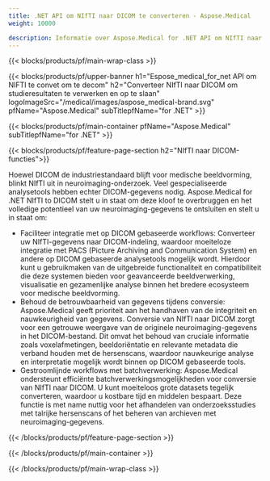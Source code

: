 ```yaml
---
title: .NET API om NIfTI naar DICOM te converteren - Aspose.Medical
weight: 10000

description: Informatie over Aspose.Medical for .NET API om NIfTI naar DICOM te converteren
---
```


{{< blocks/products/pf/main-wrap-class >}}

{{< blocks/products/pf/upper-banner h1="Espose_medical_for_net API om NIFTI te convet om te decom" h2="Converteer NIfTI naar DICOM om studieresultaten te verwerken en op te slaan" logoImageSrc="/medical/images/aspose_medical-brand.svg" pfName="Aspose.Medical" subTitlepfName="for .NET" >}}

{{< blocks/products/pf/main-container pfName="Aspose.Medical" subTitlepfName="for .NET" >}}

{{< blocks/products/pf/feature-page-section h2="NIfTI naar DICOM-functies">}}

<p>Hoewel DICOM de industriestandaard blijft voor medische beeldvorming, blinkt NIfTI uit in neuroimaging-onderzoek. Veel gespecialiseerde analysetools hebben echter DICOM-gegevens nodig. Aspose.Medical for .NET NIfTI to DICOM stelt u in staat om deze kloof te overbruggen en het volledige potentieel van uw neuroimaging-gegevens te ontsluiten en stelt u in staat om:</p>

<ul>
<li>Faciliteer integratie met op DICOM gebaseerde workflows: Converteer uw NIfTI-gegevens naar DICOM-indeling, waardoor moeiteloze integratie met PACS (Picture Archiving and Communication System) en andere op DICOM gebaseerde analysetools mogelijk wordt. Hierdoor kunt u gebruikmaken van de uitgebreide functionaliteit en compatibiliteit die deze systemen bieden voor geavanceerde beeldverwerking, visualisatie en gezamenlijke analyse binnen het bredere ecosysteem voor medische beeldvorming.</li>
<li>Behoud de betrouwbaarheid van gegevens tijdens conversie: Aspose.Medical geeft prioriteit aan het handhaven van de integriteit en nauwkeurigheid van gegevens. Conversie van NIfTI naar DICOM zorgt voor een getrouwe weergave van de originele neuroimaging-gegevens in het DICOM-bestand. Dit omvat het behoud van cruciale informatie zoals voxelafmetingen, beeldoriëntatie en relevante metadata die verband houden met de hersenscans, waardoor nauwkeurige analyse en interpretatie mogelijk wordt binnen op DICOM gebaseerde tools.</li>
<li>Gestroomlijnde workflows met batchverwerking: Aspose.Medical ondersteunt efficiënte batchverwerkingsmogelijkheden voor conversie van NIfTI naar DICOM. U kunt moeiteloos grote datasets tegelijk converteren, waardoor u kostbare tijd en middelen bespaart. Deze functie is met name nuttig voor het afhandelen van onderzoeksstudies met talrijke hersenscans of het beheren van archieven met neuroimaging-gegevens.</li>
</ul>

{{< /blocks/products/pf/feature-page-section >}}

{{< /blocks/products/pf/main-container >}}

{{< /blocks/products/pf/main-wrap-class >}}